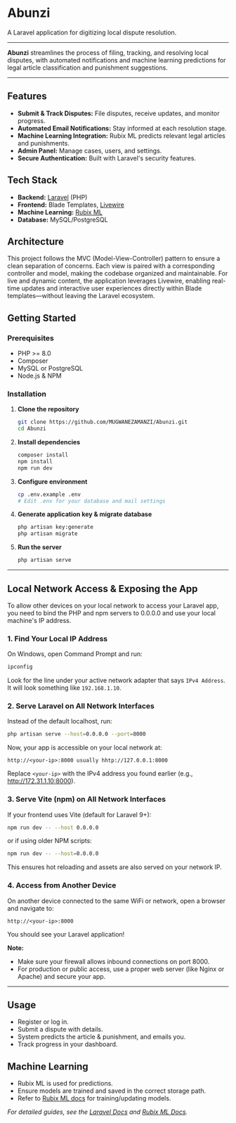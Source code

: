# Abunzi

A Laravel application for digitizing local dispute resolution.

---

**Abunzi** streamlines the process of filing, tracking, and resolving local disputes, with automated notifications and machine learning predictions for legal article classification and punishment suggestions.

---

## Features

- **Submit & Track Disputes:** File disputes, receive updates, and monitor progress.
- **Automated Email Notifications:** Stay informed at each resolution stage.
- **Machine Learning Integration:** Rubix ML predicts relevant legal articles and punishments.
- **Admin Panel:** Manage cases, users, and settings.
- **Secure Authentication:** Built with Laravel's security features.

## Tech Stack

- **Backend:** [Laravel](https://laravel.com/) (PHP)
- **Frontend:** Blade Templates, [Livewire](https://laravel-livewire.com/)
- **Machine Learning:** [Rubix ML](https://rubixml.com/)
- **Database:** MySQL/PostgreSQL

## Architecture

This project follows the MVC (Model-View-Controller) pattern to ensure a clean separation of concerns. Each view is paired with a corresponding controller and model, making the codebase organized and maintainable. For live and dynamic content, the application leverages Livewire, enabling real-time updates and interactive user experiences directly within Blade templates—without leaving the Laravel ecosystem.

## Getting Started

### Prerequisites

- PHP >= 8.0
- Composer
- MySQL or PostgreSQL
- Node.js & NPM

### Installation

1. **Clone the repository**
    ```bash
    git clone https://github.com/MUGWANEZAMANZI/Abunzi.git
    cd Abunzi
    ```
2. **Install dependencies**
    ```bash
    composer install
    npm install
    npm run dev
    ```
3. **Configure environment**
    ```bash
    cp .env.example .env
    # Edit .env for your database and mail settings
    ```
4. **Generate application key & migrate database**
    ```bash
    php artisan key:generate
    php artisan migrate
    ```
5. **Run the server**
    ```bash
    php artisan serve
    ```

---

## Local Network Access & Exposing the App

To allow other devices on your local network to access your Laravel app, you need to bind the PHP and npm servers to 0.0.0.0 and use your local machine's IP address.

### 1. Find Your Local IP Address

On Windows, open Command Prompt and run:

```cmd
ipconfig
```

Look for the line under your active network adapter that says `IPv4 Address`. It will look something like `192.168.1.10`.

### 2. Serve Laravel on All Network Interfaces

Instead of the default localhost, run:

```bash
php artisan serve --host=0.0.0.0 --port=8000
```

Now, your app is accessible on your local network at:
```
http://<your-ip>:8000 usually hhtp://127.0.0.1:8000
```
Replace `<your-ip>` with the IPv4 address you found earlier (e.g., http://172.31.1.10:8000).

### 3. Serve Vite (npm) on All Network Interfaces

If your frontend uses Vite (default for Laravel 9+):

```bash
npm run dev -- --host 0.0.0.0
```
or if using older NPM scripts:
```bash
npm run dev -- --host=0.0.0.0
```

This ensures hot reloading and assets are also served on your network IP.

### 4. Access from Another Device

On another device connected to the same WiFi or network, open a browser and navigate to:

```
http://<your-ip>:8000
```

You should see your Laravel application!

**Note:**  
- Make sure your firewall allows inbound connections on port 8000.
- For production or public access, use a proper web server (like Nginx or Apache) and secure your app.

---

## Usage

- Register or log in.
- Submit a dispute with details.
- System predicts the article & punishment, and emails you.
- Track progress in your dashboard.

## Machine Learning

- Rubix ML is used for predictions.
- Ensure models are trained and saved in the correct storage path.
- Refer to [Rubix ML docs](https://rubixml.com/docs/) for training/updating models.

*For detailed guides, see the [Laravel Docs](https://laravel.com/docs/) and [Rubix ML Docs](https://rubixml.com/docs/).*
